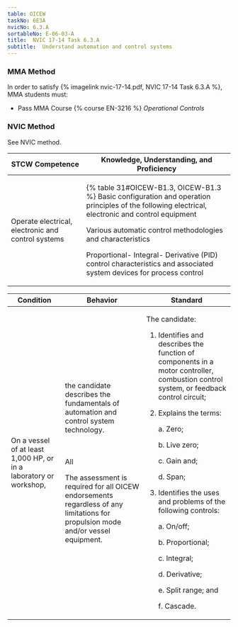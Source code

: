```yaml
---
table: OICEW
taskNo: 6E3A
nvicNo: 6.3.A 
sortableNo: E-06-03-A
title:  NVIC 17-14 Task 6.3.A
subtitle:  Understand automation and control systems
---
```



### MMA Method

In order to satisfy  {% imagelink nvic-17-14.pdf, NVIC 17-14 Task 6.3.A %}, MMA students must:

* Pass MMA Course {% course EN-3216 %}  *Operational Controls*


### NVIC Method

<a onclick="togglevisibility('nvic_methods')" >See NVIC method.</a>

<div id='nvic_methods' class='hide'>

<table>
<thead>
<tr>
<th class='forty'> STCW Competence </th>
<th class='sixty'> Knowledge, Understanding, and Proficiency </th>
</tr>
</thead>




<tbody>
<tr><td markdown='1'>

Operate electrical, electronic and control systems

</td><td markdown='1'>

{% table 31#OICEW-B1.3, OICEW-B1.3 %} Basic configuration and operation principles of the following electrical, electronic and control equipment 

Various automatic control methodologies and characteristics 

Proportional- Integral- Derivative (PID) control characteristics and associated system devices for process control

</td></tr>


</tbody>
</table>


<table>
<thead>
<tr><th class='twenty'>  Condition </th><th class='twenty'> Behavior </th><th  class='sixty'>Standard </th></tr>
</thead>
<tbody >



<tr><td markdown='1'>

On a vessel of at least 1,000 HP, or in a laboratory or workshop,

</td><td markdown='1'>

the candidate describes the fundamentals of automation and control system technology.

<br>

<div class="tooltip" markdown='1'>

All

The assessment is required for all OICEW endorsements regardless of any limitations for propulsion mode and/or vessel equipment.

</div>


</td><td markdown='1'>

The candidate:

1. Identifies and describes the function of components in a motor controller, combustion control system, or feedback control circuit;

2. Explains the terms:

     a. Zero; 

     b. Live zero;

     c. Gain and;

     d. Span;

3. Identifies the uses and problems of the following controls:

     a. On/off;

     b. Proportional;

     c. Integral;

     d. Derivative;

     e. Split range; and

     f. Cascade.

</td></tr>
</tbody>
</table>
</div>
